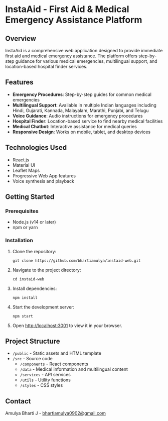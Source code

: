 # InstaAid - First Aid & Medical Emergency Assistance Platform

## Overview

InstaAid is a comprehensive web application designed to provide immediate first aid and medical emergency assistance. The platform offers step-by-step guidance for various medical emergencies, multilingual support, and location-based hospital finder services.

## Features

- **Emergency Procedures**: Step-by-step guides for common medical emergencies
- **Multilingual Support**: Available in multiple Indian languages including Hindi, Gujarati, Kannada, Malayalam, Marathi, Punjabi, and Telugu
- **Voice Guidance**: Audio instructions for emergency procedures
- **Hospital Finder**: Location-based service to find nearby medical facilities
- **Medical Chatbot**: Interactive assistance for medical queries
- **Responsive Design**: Works on mobile, tablet, and desktop devices

## Technologies Used

- React.js
- Material UI
- Leaflet Maps
- Progressive Web App features
- Voice synthesis and playback

## Getting Started

### Prerequisites

- Node.js (v14 or later)
- npm or yarn

### Installation

1. Clone the repository:
   ```
   git clone https://github.com/bhartiamulya/instaid-web.git
   ```

2. Navigate to the project directory:
   ```
   cd instaid-web
   ```

3. Install dependencies:
   ```
   npm install
   ```

4. Start the development server:
   ```
   npm start
   ```

5. Open [http://localhost:3001](http://localhost:3001) to view it in your browser.


## Project Structure

- `/public` - Static assets and HTML template
- `/src` - Source code
  - `/components` - React components
  - `/data` - Medical information and multilingual content
  - `/services` - API services
  - `/utils` - Utility functions
  - `/styles` - CSS styles

## Contact

Amulya Bharti J - bhartiamulya0902@gmail.com

